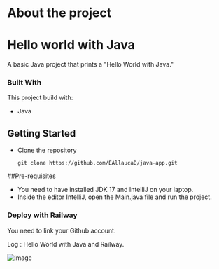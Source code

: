 # About the project

# Hello world with Java

A basic Java project that prints a "Hello World with Java."
### Built With

This project build with:
 * Java
 
## Getting Started
* Clone the repository

    ```
    git clone https://github.com/EAllaucaD/java-app.git
    ```


##Pre-requisites

* You need to have installed JDK 17 and IntelliJ on your laptop.
* Inside the editor IntelliJ, open the Main.java file and run the project.


### Deploy with Railway
You need to link your Github account.

Log : Hello World with Java and Railway.

![image](https://github.com/user-attachments/assets/4e10a118-9a84-4bcb-a458-1a524bb20fcb)
